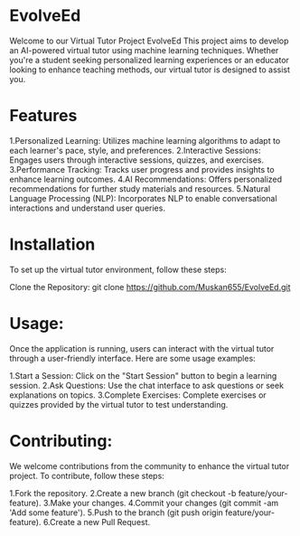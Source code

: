 # EvolveEd
Welcome to our Virtual Tutor Project EvolveEd This project aims to develop an AI-powered virtual tutor using machine learning techniques. Whether you're a student seeking personalized learning experiences or an educator looking to enhance teaching methods, our virtual tutor is designed to assist you.

# Features
1.Personalized Learning: Utilizes machine learning algorithms to adapt to each learner's pace, style, and preferences.
2.Interactive Sessions: Engages users through interactive sessions, quizzes, and exercises.
3.Performance Tracking: Tracks user progress and provides insights to enhance learning outcomes.
4.AI Recommendations: Offers personalized recommendations for further study materials and resources.
5.Natural Language Processing (NLP): Incorporates NLP to enable conversational interactions and understand user queries.
# Installation
To set up the virtual tutor environment, follow these steps:

Clone the Repository:
git clone https://github.com/Muskan655/EvolveEd.git

# Usage:
Once the application is running, users can interact with the virtual tutor through a user-friendly interface. Here are some usage examples:

1.Start a Session: Click on the "Start Session" button to begin a learning session.
2.Ask Questions: Use the chat interface to ask questions or seek explanations on topics.
3.Complete Exercises: Complete exercises or quizzes provided by the virtual tutor to test understanding.
# Contributing:
We welcome contributions from the community to enhance the virtual tutor project. To contribute, follow these steps:

1.Fork the repository.
2.Create a new branch (git checkout -b feature/your-feature).
3.Make your changes.
4.Commit your changes (git commit -am 'Add some feature').
5.Push to the branch (git push origin feature/your-feature).
6.Create a new Pull Request.

